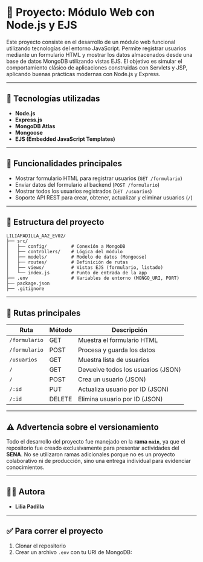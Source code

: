# 🧩 Proyecto: Módulo Web con Node.js y EJS

Este proyecto consiste en el desarrollo de un módulo web funcional utilizando tecnologías del entorno JavaScript. Permite registrar usuarios mediante un formulario HTML y mostrar los datos almacenados desde una base de datos MongoDB utilizando vistas EJS. El objetivo es simular el comportamiento clásico de aplicaciones construidas con Servlets y JSP, aplicando buenas prácticas modernas con Node.js y Express.

---

## 🚀 Tecnologías utilizadas

- **Node.js**
- **Express.js**
- **MongoDB Atlas**
- **Mongoose**
- **EJS (Embedded JavaScript Templates)**

---

## 🎯 Funcionalidades principales

- Mostrar formulario HTML para registrar usuarios (`GET /formulario`)
- Enviar datos del formulario al backend (`POST /formulario`)
- Mostrar todos los usuarios registrados (`GET /usuarios`)
- Soporte API REST para crear, obtener, actualizar y eliminar usuarios (`/`)

---

## 📂 Estructura del proyecto

```
LILIAPADILLA_AA2_EV02/
├── src/
│   ├── config/         # Conexión a MongoDB
│   ├── controllers/    # Lógica del módulo
│   ├── models/         # Modelo de datos (Mongoose)
│   ├── routes/         # Definición de rutas
│   ├── views/          # Vistas EJS (formulario, listado)
│   └── index.js        # Punto de entrada de la app
├── .env                # Variables de entorno (MONGO_URI, PORT)
├── package.json
├── .gitignore
```


---

## 📌 Rutas principales

| Ruta             | Método | Descripción                       |
|------------------|--------|-----------------------------------|
| `/formulario`    | GET    | Muestra el formulario HTML        |
| `/formulario`    | POST   | Procesa y guarda los datos        |
| `/usuarios`      | GET    | Muestra lista de usuarios         |
| `/`              | GET    | Devuelve todos los usuarios (JSON)|
| `/`              | POST   | Crea un usuario (JSON)            |
| `/:id`           | PUT    | Actualiza usuario por ID (JSON)   |
| `/:id`           | DELETE | Elimina usuario por ID (JSON)     |

---

## ⚠️ Advertencia sobre el versionamiento

Todo el desarrollo del proyecto fue manejado en la **rama `main`**, ya que el repositorio fue creado exclusivamente para presentar actividades del **SENA**. No se utilizaron ramas adicionales porque no es un proyecto colaborativo ni de producción, sino una entrega individual para evidenciar conocimientos.

---

## 🧑‍💻 Autora

- **Lilia Padilla**

---

## ✅ Para correr el proyecto

1. Clonar el repositorio  
2. Crear un archivo `.env` con tu URI de MongoDB:
